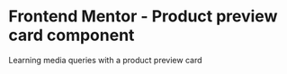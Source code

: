 # Frontend Mentor - Product preview card component

Learning media queries with a product preview card

